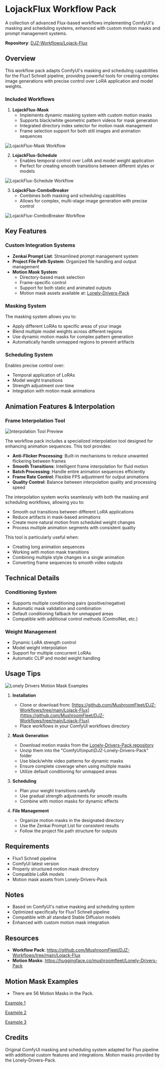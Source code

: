 # LojackFlux Workflow Pack

A collection of advanced Flux-based workflows implementing ComfyUI's masking and scheduling systems, enhanced with custom motion masks and prompt management systems.

**Repository**: [DJZ-Workflows/Lojack-Flux](https://github.com/MushroomFleet/DJZ-Workflows/tree/main/Lojack-Flux)

## Overview

This workflow pack adapts ComfyUI's masking and scheduling capabilities for the Flux1 Schnell pipeline, providing powerful tools for creating complex image generations with precise control over LoRA application and model weights.

### Included Workflows

1. **LojackFlux-Mask**
   - Implements dynamic masking system with custom motion masks
   - Supports black/white geometric pattern videos for mask generation
   - Integrated directory index selector for motion mask management
   - Frame selection support for both still images and animation sequences

![LojackFlux-Mask Workflow](https://raw.githubusercontent.com/MushroomFleet/DJZ-Workflows/main/Lojack-Flux/images/Lojack-Flux-Mask.png)

2. **LojackFlux-Schedule**
   - Enables temporal control over LoRA and model weight application
   - Perfect for creating smooth transitions between different styles or models

![LojackFlux-Schedule Workflow](https://raw.githubusercontent.com/MushroomFleet/DJZ-Workflows/main/Lojack-Flux/images/Lojack-Flux-scheduling.png)

3. **LojackFlux-ComboBreaker**
   - Combines both masking and scheduling capabilities
   - Allows for complex, multi-stage image generation with precise control

![LojackFlux-ComboBreaker Workflow](https://raw.githubusercontent.com/MushroomFleet/DJZ-Workflows/main/Lojack-Flux/images/lojack-flux-ComboBreaker.png)

## Key Features

### Custom Integration Systems
- **Zenkai Prompt List**: Streamlined prompt management system
- **Project File Path System**: Organized file handling and output management
- **Motion Mask System**: 
  - Directory-based mask selection
  - Frame-specific control
  - Support for both static and animated outputs
  - Motion mask assets available at: [Lonely-Drivers-Pack](https://huggingface.co/mushroomfleet/Lonely-Drivers-Pack)

### Masking System
The masking system allows you to:
- Apply different LoRAs to specific areas of your image
- Blend multiple model weights across different regions
- Use dynamic motion masks for complex pattern generation
- Automatically handle unmapped regions to prevent artifacts

### Scheduling System
Enables precise control over:
- Temporal application of LoRAs
- Model weight transitions
- Strength adjustment over time
- Integration with motion mask animations

## Animation Features & Interpolation

### Frame Interpolation Tool
![Interpolation Tool Preview](https://raw.githubusercontent.com/MushroomFleet/DJZ-Workflows/main/Lojack-Flux/images/lojack-interp-tool.png)

The workflow pack includes a specialized interpolation tool designed for enhancing animation sequences. This tool provides:

- **Anti-Flicker Processing**: Built-in mechanisms to reduce unwanted flickering between frames
- **Smooth Transitions**: Intelligent frame interpolation for fluid motion
- **Batch Processing**: Handle entire animation sequences efficiently
- **Frame Rate Control**: Flexible FPS adjustment for output animations
- **Quality Control**: Balance between interpolation quality and processing speed

The interpolation system works seamlessly with both the masking and scheduling workflows, allowing you to:
- Smooth out transitions between different LoRA applications
- Reduce artifacts in mask-based animations
- Create more natural motion from scheduled weight changes
- Process multiple animation segments with consistent quality

This tool is particularly useful when:
- Creating long animation sequences
- Working with motion mask transitions
- Combining multiple style changes in a single animation
- Converting frame sequences to smooth video outputs

## Technical Details

### Conditioning System
- Supports multiple conditioning pairs (positive/negative)
- Automatic mask validation and combination
- Default conditioning fallback for unmapped areas
- Compatible with additional control methods (ControlNet, etc.)

### Weight Management
- Dynamic LoRA strength control
- Model weight interpolation
- Support for multiple concurrent LoRAs
- Automatic CLIP and model weight handling

## Usage Tips

![Lonely Drivers Motion Mask Examples](https://raw.githubusercontent.com/MushroomFleet/DJZ-Workflows/main/Lojack-Flux/images/lonely-drivers.gif)

1. **Installation**
   - Clone or download from: [https://github.com/MushroomFleet/DJZ-Workflows/tree/main/Lojack-Flux](https://github.com/MushroomFleet/DJZ-Workflows/tree/main/Lojack-Flux)
   - Place workflows in your ComfyUI workflows directory

2. **Mask Generation**
   - Download motion masks from the [Lonely-Drivers-Pack repository](https://huggingface.co/mushroomfleet/Lonely-Drivers-Pack)
   - Unzip them into the "ComfyUI\input\DJZ-Lonely-Drivers-Pack\" folder
   - Use black/white video patterns for dynamic masks
   - Ensure complete coverage when using multiple masks
   - Utilize default conditioning for unmapped areas

3. **Scheduling**
   - Plan your weight transitions carefully
   - Use gradual strength adjustments for smooth results
   - Combine with motion masks for dynamic effects

4. **File Management**
   - Organize motion masks in the designated directory
   - Use the Zenkai Prompt List for consistent results
   - Follow the project file path structure for outputs

## Requirements

- Flux1 Schnell pipeline
- ComfyUI latest version
- Properly structured motion mask directory
- Compatible LoRA models
- Motion mask assets from Lonely-Drivers-Pack

## Notes

- Based on ComfyUI's native masking and scheduling system
- Optimized specifically for Flux1 Schnell pipeline
- Compatible with all standard Stable Diffusion models
- Enhanced with custom motion mask integration

## Resources

- **Workflow Pack**: https://github.com/MushroomFleet/DJZ-Workflows/tree/main/Lojack-Flux
- **Motion Masks**: https://huggingface.co/mushroomfleet/Lonely-Drivers-Pack

## Motion Mask Examples
- There are 56 Motion Masks in the Pack.

[Example 1](https://raw.githubusercontent.com/MushroomFleet/DJZ-Workflows/main/Lojack-Flux/images/example1.gif) 

[Example 2](https://raw.githubusercontent.com/MushroomFleet/DJZ-Workflows/main/Lojack-Flux/images/example2.gif) 

[Example 3](https://raw.githubusercontent.com/MushroomFleet/DJZ-Workflows/main/Lojack-Flux/images/example3.gif) 


## Credits

Original ComfyUI masking and scheduling system adapted for Flux pipeline with additional custom features and integrations.
Motion masks provided by the Lonely-Drivers-Pack.
